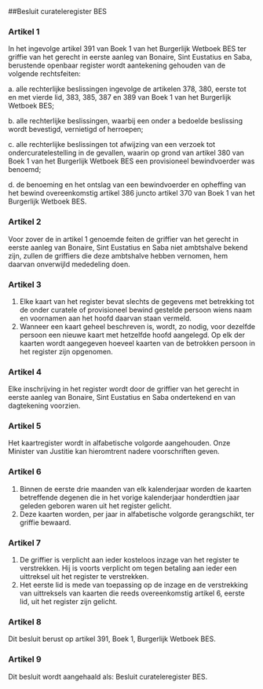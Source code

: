 <meta http-equiv='Content-Type' content='text/html; charset=utf-8' />

##Besluit curateleregister BES

### Artikel  1  

In het ingevolge artikel 391 van Boek 1 van het Burgerlijk Wetboek BES ter griffie van het gerecht in eerste aanleg van Bonaire, Sint Eustatius en Saba, berustende openbaar register wordt aantekening gehouden van de volgende rechtsfeiten: 

a. alle rechterlijke beslissingen ingevolge de artikelen 378, 380, eerste tot en met vierde lid, 383, 385, 387 en 389 van Boek 1 van het Burgerlijk Wetboek BES;  

b. alle rechterlijke beslissingen, waarbij een onder a bedoelde beslissing wordt bevestigd, vernietigd of herroepen;  

c. alle rechterlijke beslissingen tot afwijzing van een verzoek tot ondercuratelestelling in de gevallen, waarin op grond van artikel 380 van Boek 1 van het Burgerlijk Wetboek BES een provisioneel bewindvoerder was benoemd;  

d. de benoeming en het ontslag van een bewindvoerder en opheffing van het bewind overeenkomstig artikel 386 juncto artikel 370 van Boek 1 van het Burgerlijk Wetboek BES.   

### Artikel  2  

Voor zover de in artikel 1 genoemde feiten de griffier van het gerecht in eerste aanleg van Bonaire, Sint Eustatius en Saba niet ambtshalve bekend zijn, zullen de griffiers die deze ambtshalve hebben vernomen, hem daarvan onverwijld mededeling doen. 

### Artikel  3  

1.  Elke kaart van het register bevat slechts de gegevens met betrekking tot de onder curatele of provisioneel bewind gestelde persoon wiens naam en voornamen aan het hoofd daarvan staan vermeld.   
2.  Wanneer een kaart geheel beschreven is, wordt, zo nodig, voor dezelfde persoon een nieuwe kaart met hetzelfde hoofd aangelegd. Op elk der kaarten wordt aangegeven hoeveel kaarten van de betrokken persoon in het register zijn opgenomen.  

### Artikel  4  

Elke inschrijving in het register wordt door de griffier van het gerecht in eerste aanleg van Bonaire, Sint Eustatius en Saba ondertekend en van dagtekening voorzien. 

### Artikel  5  

Het kaartregister wordt in alfabetische volgorde aangehouden. Onze Minister van Justitie kan hieromtrent nadere voorschriften geven. 

### Artikel  6  

1.  Binnen de eerste drie maanden van elk kalenderjaar worden de kaarten betreffende degenen die in het vorige kalenderjaar honderdtien jaar geleden geboren waren uit het register gelicht.   
2.  Deze kaarten worden, per jaar in alfabetische volgorde gerangschikt, ter griffie bewaard.  

### Artikel  7  

1.  De griffier is verplicht aan ieder kosteloos inzage van het register te verstrekken. Hij is voorts verplicht om tegen betaling aan ieder een uittreksel uit het register te verstrekken.   
2.  Het eerste lid is mede van toepassing op de inzage en de verstrekking van uittreksels van kaarten die reeds overeenkomstig artikel 6, eerste lid, uit het register zijn gelicht.  

### Artikel  8  

Dit besluit berust op artikel 391, Boek 1, Burgerlijk Wetboek BES. 

### Artikel  9  

Dit besluit wordt aangehaald als: Besluit curateleregister BES. 
